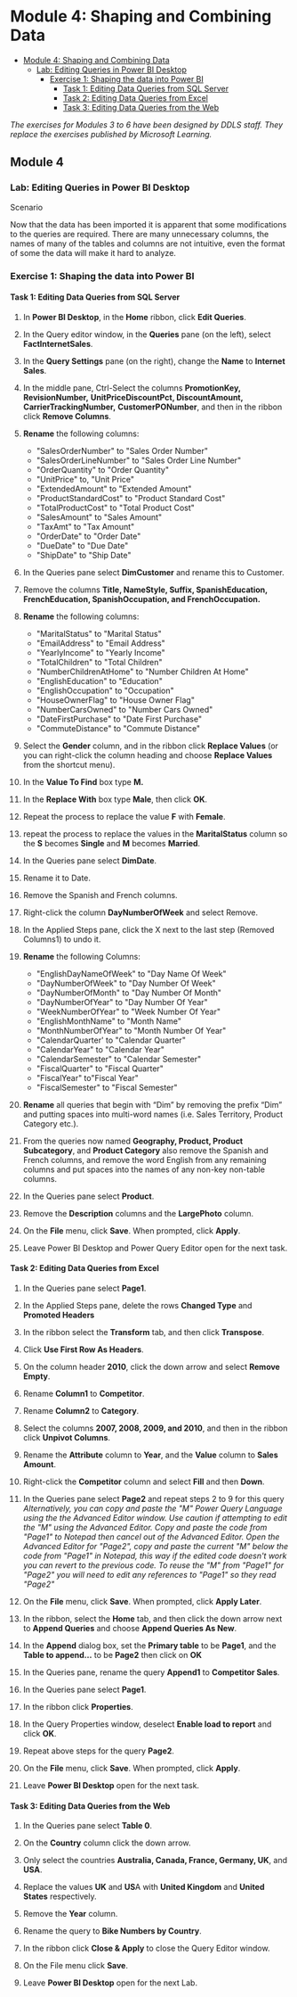# Module 4: Shaping and Combining Data

- [Module 4: Shaping and Combining Data](#Module-4-Shaping-and-Combining-Data)
    - [Lab: Editing Queries in Power BI Desktop](#Lab-Editing-Queries-in-Power-BI-Desktop)
        - [Exercise 1: Shaping the data into Power BI](#Exercise-1-Shaping-the-data-into-Power-BI)
            - [Task 1: Editing Data Queries from SQL Server](#Task-1-Editing-Data-Queries-from-SQL-Server)
            - [Task 2: Editing Data Queries from Excel](#Task-2-Editing-Data-Queries-from-Excel)
            - [Task 3: Editing Data Queries from the Web](#Task-3-Editing-Data-Queries-from-the-Web)

*The exercises for Modules 3 to 6 have been designed by DDLS staff.*
*They replace the exercises published by Microsoft Learning.*

## Module 4

### Lab: Editing Queries in Power BI Desktop

Scenario

Now that the data has been imported it is apparent that some
modifications to the queries are required. There are many unnecessary
columns, the names of many of the tables and columns are not intuitive,
even the format of some the data will make it hard to analyze.

### Exercise 1: Shaping the data into Power BI

#### Task 1: Editing Data Queries from SQL Server

1.  In **Power BI Desktop**, in the **Home** ribbon, click **Edit Queries**.

2.  In the Query editor window, in the **Queries** pane (on the left),
    select **FactInternetSales**.

3.  In the **Query Settings** pane (on the right), change the **Name** to
    **Internet Sales**.

4.  In the middle pane, Ctrl-Select the columns **PromotionKey, RevisionNumber,**
    **UnitPriceDiscountPct, DiscountAmount, CarrierTrackingNumber,**
    **CustomerPONumber**, and then in the ribbon click **Remove Columns**.
    
9.  **Rename** the following columns:
    - "SalesOrderNumber" to "Sales Order Number"
    - "SalesOrderLineNumber" to "Sales Order Line Number"
    - "OrderQuantity" to "Order Quantity"
    - "UnitPrice" to, "Unit Price"
    - "ExtendedAmount" to "Extended Amount"
    - "ProductStandardCost" to "Product Standard Cost"
    - "TotalProductCost" to "Total Product Cost"
    - "SalesAmount" to "Sales Amount"
    - "TaxAmt" to "Tax Amount"
    - "OrderDate" to "Order Date"
    - "DueDate" to "Due Date"
    - "ShipDate" to "Ship Date"

5.  In the Queries pane select **DimCustomer** and rename this to Customer.

6.  Remove the columns **Title, NameStyle, Suffix, SpanishEducation,**
    **FrenchEducation, SpanishOccupation, and FrenchOccupation.**

9.  **Rename** the following columns:
    - "MaritalStatus" to "Marital Status"
    - "EmailAddress" to "Email Address"
    - "YearlyIncome" to "Yearly Income"
    - "TotalChildren" to "Total Children"
    - "NumberChildrenAtHome" to "Number Children At Home"
    - "EnglishEducation" to "Education"
    - "EnglishOccupation" to "Occupation"
    - "HouseOwnerFlag" to "House Owner Flag"
    - "NumberCarsOwned" to "Number Cars Owned"
    - "DateFirstPurchase" to "Date First Purchase"
    - "CommuteDistance" to "Commute Distance"


10. Select the **Gender** column, and in the ribbon click **Replace Values** (or you can right-click the column heading and choose **Replace Values** from the shortcut menu).

11. In the **Value To Find** box type **M.**

12. In the **Replace With** box type **Male**, then click **OK**.

13. Repeat the process to replace the value **F** with **Female**.

15. repeat the process to replace the values in the **MaritalStatus** column so the **S** becomes
    **Single** and **M** becomes **Married**.

16. In the Queries pane select **DimDate**.

17. Rename it to Date.

18. Remove the Spanish and French columns.

22. Right-click the column **DayNumberOfWeek** and select Remove.

23. In the Applied Steps pane, click the X next to the last step
    (Removed Columns1) to undo it.
    
24. **Rename** the following Columns:
    - "EnglishDayNameOfWeek" to "Day Name Of Week"
    - "DayNumberOfWeek" to "Day Number Of Week"
    - "DayNumberOfMonth" to "Day Number Of Month"
    - "DayNumberOfYear" to "Day Number Of Year"
    - "WeekNumberOfYear" to "Week Number Of Year"
    - "EnglishMonthName" to "Month Name"
    - "MonthNumberOfYear" to "Month Number Of Year"
    - "CalendarQuarter' to "Calendar Quarter"
    - "CalendarYear" to "Calendar Year"
    - "CalendarSemester" to "Calendar Semester"
    - "FiscalQuarter" to "Fiscal Quarter"
    - "FiscalYear" to"Fiscal Year"
    - "FiscalSemester" to "Fiscal Semester"

24. **Rename** all queries that begin with “Dim” by removing the prefix
    “Dim” and putting spaces into multi-word names (i.e. Sales Territory, Product Category etc.).

25. From the queries now named **Geography, Product, Product Subcategory**,
    and **Product Category** also remove the Spanish and French columns, and
    remove the word English from any remaining columns and put spaces into the names of any non-key non-table columns.

26. In the Queries pane select **Product**.

27. Remove the **Description** columns and the **LargePhoto** column.

28. On the **File** menu, click **Save**. When prompted, click **Apply**.

29. Leave Power BI Desktop and Power Query Editor open for the next
    task.

#### Task 2: Editing Data Queries from Excel

1.  In the Queries pane select **Page1**.

2.  In the Applied Steps pane, delete the rows **Changed Type** and **Promoted Headers**

3.  In the ribbon select the **Transform** tab, and then click **Transpose**.

4.  Click **Use First Row As Headers**.

5.  On the column header **2010**, click the down arrow and select **Remove
    Empty**.

6.  Rename **Column1** to **Competitor**.

7.  Rename **Column2** to **Category**.

8.  Select the columns **2007, 2008, 2009, and 2010**, and then in the
    ribbon click **Unpivot Columns**.

9.  Rename the **Attribute** column to **Year**, and the **Value** column to
    **Sales Amount**.

10. Right-click the **Competitor** column and select **Fill** and then **Down**.

11. In the Queries pane select **Page2** and repeat steps 2 to 9 for this
    query
    *Alternatively, you can copy and paste the "M" Power Query Language using the the Advanced Editor window.  Use caution if attempting to edit the "M" using the Advanced Editor.  Copy and paste the code from "Page1" to Notepad then cancel out of the Advanced Editor.  Open the Advanced Editor for "Page2", copy and paste the current "M" below the code from "Page1" in Notepad, this way if the edited code doesn't work you can revert to the previous code.  To reuse the "M" from "Page1" for "Page2" you will need to edit any references to "Page1" so they read "Page2"*

28. On the **File** menu, click **Save**. When prompted, click **Apply Later**.

12. In the ribbon, select the **Home** tab, and then click the down arrow next to **Append Queries** and choose **Append Queries As
    New**.

13. In the **Append** dialog box, set the **Primary table** to be **Page1**, and the
    **Table to append…** to be **Page2** then click on **OK**

14. In the Queries pane, rename the query **Append1** to **Competitor Sales**.

15. In the Queries pane select **Page1**.

16. In the ribbon click **Properties**.

17. In the Query Properties window, deselect **Enable load to report** and
    click **OK**.

18. Repeat above steps for the query **Page2**.

19. On the **File** menu, click **Save**. When prompted, click **Apply**.

20. Leave **Power BI Desktop** open for the next task.

#### Task 3: Editing Data Queries from the Web

1.  In the Queries pane select **Table 0**.

2.  On the **Country** column click the down arrow.

3.  Only select the countries **Australia, Canada, France, Germany, UK**,
    and **USA**.

4.  Replace the values **UK** and **US**A with **United Kingdom** and **United States**
    respectively.

5.  Remove the **Year** column.

6.  Rename the query to **Bike Numbers by Country**.

7.  In the ribbon click **Close & Apply** to close the Query Editor window.

8.  On the File menu click **Save**.

9.  Leave **Power BI Desktop** open for the next Lab.

